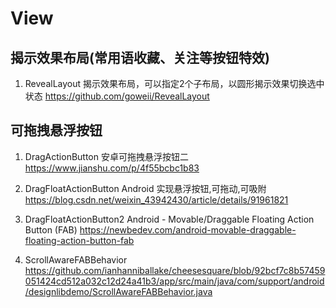 # View

## 揭示效果布局(常用语收藏、关注等按钮特效)

1. RevealLayout
   揭示效果布局，可以指定2个子布局，以圆形揭示效果切换选中状态
   https://github.com/goweii/RevealLayout

## 可拖拽悬浮按钮

1. DragActionButton
   安卓可拖拽悬浮按钮二
   https://www.jianshu.com/p/4f55bcbc1b83
   
2. DragFloatActionButton
   Android 实现悬浮按钮,可拖动,可吸附
   https://blog.csdn.net/weixin_43942430/article/details/91961821

3. DragFloatActionButton2
   Android - Movable/Draggable Floating Action Button (FAB)
   https://newbedev.com/android-movable-draggable-floating-action-button-fab

4. ScrollAwareFABBehavior
   https://github.com/ianhanniballake/cheesesquare/blob/92bcf7c8b57459051424cd512a032c12d24a41b3/app/src/main/java/com/support/android/designlibdemo/ScrollAwareFABBehavior.java


